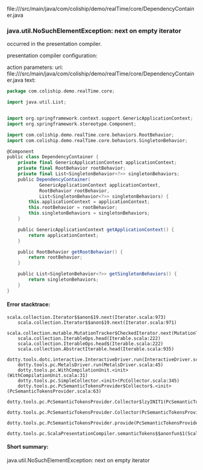 file://<WORKSPACE>/src/main/java/com/coliship/demo/realTime/core/DependencyContainer.java
### java.util.NoSuchElementException: next on empty iterator

occurred in the presentation compiler.

presentation compiler configuration:


action parameters:
uri: file://<WORKSPACE>/src/main/java/com/coliship/demo/realTime/core/DependencyContainer.java
text:
```scala
package com.coliship.demo.realTime.core;

import java.util.List;


import org.springframework.context.support.GenericApplicationContext;
import org.springframework.stereotype.Component;

import com.coliship.demo.realTime.core.behaviors.RootBehavior;
import com.coliship.demo.realTime.core.behaviors.SingletonBehavior;

@Component
public class DependencyContainer {
	private final GenericApplicationContext applicationContext;
	private final RootBehavior rootBehavior;
	private final List<SingletonBehavior<?>> singletonBehaviors;
	public DependencyContainer(
            GenericApplicationContext applicationContext,
            RootBehavior rootBehavior,
            List<SingletonBehavior<?>> singletonBehaviors) {
		this.applicationContext = applicationContext;
		this.rootBehavior = rootBehavior;
		this.singletonBehaviors = singletonBehaviors;
    }

	public GenericApplicationContext getApplicationContext() {
		return applicationContext;
	}

	public RootBehavior getRootBehavior() {
		return rootBehavior;
	}

	public List<SingletonBehavior<?>> getSingletonBehaviors() {
		return singletonBehaviors;
	}
}

```



#### Error stacktrace:

```
scala.collection.Iterator$$anon$19.next(Iterator.scala:973)
	scala.collection.Iterator$$anon$19.next(Iterator.scala:971)
	scala.collection.mutable.MutationTracker$CheckedIterator.next(MutationTracker.scala:76)
	scala.collection.IterableOps.head(Iterable.scala:222)
	scala.collection.IterableOps.head$(Iterable.scala:222)
	scala.collection.AbstractIterable.head(Iterable.scala:935)
	dotty.tools.dotc.interactive.InteractiveDriver.run(InteractiveDriver.scala:164)
	dotty.tools.pc.MetalsDriver.run(MetalsDriver.scala:45)
	dotty.tools.pc.WithCompilationUnit.<init>(WithCompilationUnit.scala:31)
	dotty.tools.pc.SimpleCollector.<init>(PcCollector.scala:345)
	dotty.tools.pc.PcSemanticTokensProvider$Collector$.<init>(PcSemanticTokensProvider.scala:63)
	dotty.tools.pc.PcSemanticTokensProvider.Collector$lzyINIT1(PcSemanticTokensProvider.scala:63)
	dotty.tools.pc.PcSemanticTokensProvider.Collector(PcSemanticTokensProvider.scala:63)
	dotty.tools.pc.PcSemanticTokensProvider.provide(PcSemanticTokensProvider.scala:88)
	dotty.tools.pc.ScalaPresentationCompiler.semanticTokens$$anonfun$1(ScalaPresentationCompiler.scala:109)
```
#### Short summary: 

java.util.NoSuchElementException: next on empty iterator
